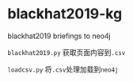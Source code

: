 # blackhat2019-kg
blackhat2019 briefings to neo4j

`blackhat2019.py` 获取页面内容到`.csv`

`loadcsv.py` 将`.csv`处理加载到`neo4j`